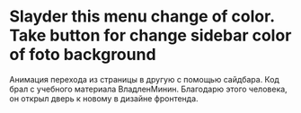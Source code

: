 # Slayder this menu change of color. Take button for change sidebar color of foto background
Анимация перехода из страницы в другую с помощью сайдбара. Код брал с учебного материала ВладленМинин. Благодарю этого человека, он открыл дверь к новому в дизайне фронтенда.
